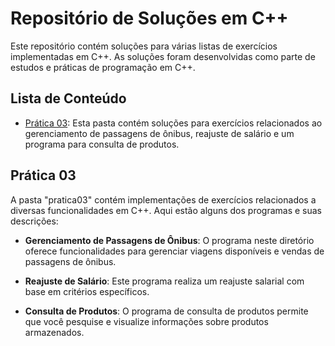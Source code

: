 # Repositório de Soluções em C++

Este repositório contém soluções para várias listas de exercícios implementadas em C++. As soluções foram desenvolvidas como parte de estudos e práticas de programação em C++.

## Lista de Conteúdo

- [Prática 03]([/tree/main/pratica013/src](https://github.com/Beatriz-ux/praticas_tic18/tree/main/pratica013/src)): Esta pasta contém soluções para exercícios relacionados ao gerenciamento de passagens de ônibus, reajuste de salário e um programa para consulta de produtos.

## Prática 03

A pasta "pratica03" contém implementações de exercícios relacionados a diversas funcionalidades em C++. Aqui estão alguns dos programas e suas descrições:

- **Gerenciamento de Passagens de Ônibus**: O programa neste diretório oferece funcionalidades para gerenciar viagens disponíveis e vendas de passagens de ônibus. 

- **Reajuste de Salário**: Este programa realiza um reajuste salarial com base em critérios específicos. 

- **Consulta de Produtos**: O programa de consulta de produtos permite que você pesquise e visualize informações sobre produtos armazenados.

